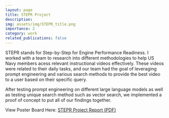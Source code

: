 ```yaml
---
layout: page
title: STEPR Project
description:
img: assets/img/STEPR_title.png
importance: 2
category: work
related_publications: false
---
```


STEPR stands for Step-by-Step for Engine Performance Readiness. I worked with a team to research into different methodologies to help US Navy members acess relevant instructional videos effectively. These videos were related to their daily tasks, and our team had the goal of leveraging prompt engineering and various search methods to provide the best video to a user based on their specific query.

After testing prompt engineering on different large language models as well as testing unique search method such as vector search, we implemented a proof of concept to put all of our findings together.

View Poster Board Here: [STEPR Project Report (PDF)](/assets/img/STEPR_Poster_Session.png)
